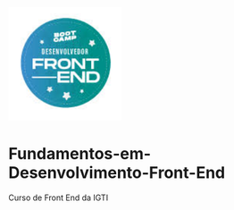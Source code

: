 <img src="images/frontend.jpg" width="40%">

# Fundamentos-em-Desenvolvimento-Front-End
Curso de Front End da IGTI
